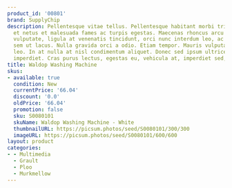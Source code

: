 ```yaml
---
product_id: '00801'
brand: SupplyChip
description: Pellentesque vitae tellus. Pellentesque habitant morbi tristique senectus
  et netus et malesuada fames ac turpis egestas. Maecenas rhoncus arcu at arcu. Duis
  vulputate, ligula at venenatis tincidunt, orci nunc interdum leo, ac egestas elit
  sem ut lacus. Nulla gravida orci a odio. Etiam tempor. Mauris vulputate pellentesque
  leo. In at nulla at nisl condimentum aliquet. Donec sed ipsum ultrices turpis consectetuer
  imperdiet. Cras purus lectus, egestas eu, vehicula at, imperdiet sed, nibh.
title: Waldop Washing Machine
skus:
- available: true
  condition: New
  currentPrice: '66.04'
  discount: '0.0'
  oldPrice: '66.04'
  promotion: false
  sku: S0080101
  skuName: Waldop Washing Machine - White
  thumbnailURL: https://picsum.photos/seed/S0080101/300/300
  imageURL: https://picsum.photos/seed/S0080101/600/600
layout: product
categories:
- - Multimedia
  - Grault
  - Ploo
  - Murkmellow
---
```

